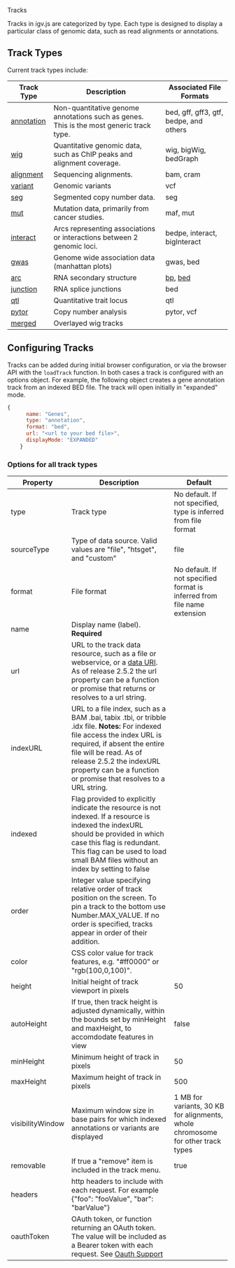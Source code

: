 <p class="page-title">Tracks</p>


Tracks in igv.js are categorized by type.  Each type is designed to display a
particular class of genomic data, such as read alignments or annotations.

## Track Types

Current track types include:

Track Type | Description | Associated File Formats
---------|-------------|----------
[annotation](Annotation-Track.md) | Non-quantitative genome annotations such as genes. This is the most generic track type. | bed, gff, gff3, gtf, bedpe, and others
[wig](Wig-Track.md) | Quantitative genomic data, such as ChIP peaks and alignment coverage. | wig, bigWig, bedGraph
[alignment](Alignment-Track.md) | Sequencing alignments. | bam, cram
[variant](Variant-Track.md) | Genomic variants | vcf
[seg](Seg-Track.md) | Segmented copy number data. | seg
[mut](Mutation-Track.md) | Mutation data, primarily from cancer studies. | maf, mut
[interact](Interact.md) | Arcs representing associations or interactions between 2 genomic loci. | bedpe, interact, bigInteract
[gwas](GWAS.md) | Genome wide association data (manhattan plots) | gwas, bed
[arc](Arc-Track.md) | RNA secondary structure | [bp](https://software.broadinstitute.org/software/igv/RNAsecStructure), [bed](https://software.broadinstitute.org/software/igv/node/284)
[junction](Splice-Junctions.md) | RNA splice junctions | bed
[qtl](QTL-Track.md) | Quantitative trait locus | qtl
[pytor](CNVPytor.md) | Copy number analysis | pytor, vcf
[merged](Merged.md) | Overlayed wig tracks |


## Configuring Tracks

Tracks can be added during initial browser configuration, or via the browser
API with the `loadTrack` function. In both cases a track is configured
with an options object.  For example, the following object creates a
gene annotation track from an indexed BED file. The track will
open initially in "expanded" mode.

```JavaScript 
{
      name: "Genes",
      type: "annotation",
      format: "bed",
      url: "<url to your bed file>",
      displayMode: "EXPANDED"
    }
``` 


### Options for all track types

| Property         | Description                                                                                                                                                                                                                                                                              | Default                                                                         |
|------------------|------------------------------------------------------------------------------------------------------------------------------------------------------------------------------------------------------------------------------------------------------------------------------------------|---------------------------------------------------------------------------------|
| type             | Track type                                                                                                                                                                                                                                                                               | No default. If not specified, type is inferred from file format                 |
| sourceType       | Type of data source.  Valid values are "file", "htsget", and "custom"                                                                                                                                                                                                                    | file                                                                            |
| format           | File format                                                                                                                                                                                                                                                                              | No default. If not specified format is inferred from file name extension        |
| name             | Display name (label).  **Required**                                                                                                                                                                                                                                                      |                                                                                 |
| url              | URL to the track data resource, such as a file or webservice, or a [data URI](Data-URIs).  As of release 2.5.2 the url property can be a function or promise that returns or resolves to a url string.                                                                                   |                                                                                 |
| indexURL         | URL to a file index, such as a BAM .bai, tabix .tbi, or tribble .idx file.  **Notes:** For indexed file access the index URL is required, if absent the entire file will be read.  As of release 2.5.2 the indexURL property can be a function or promise that resolves to a URL string. |                                                                                 |
| indexed          | Flag provided to explicitly indicate the resource is not indexed. If a resource is indexed the indexURL should be provided in which case this flag is redundant.  This flag can be used to load small BAM files without an index by setting to false                                     |                                                                                 |
| order            | Integer value specifying relative order of track position on the screen.  To pin a track to the bottom use Number.MAX_VALUE.  If no order is specified, tracks appear in order of their addition.                                                                                        |                                                                                 |
| color            | CSS color value for track features, e.g. "#ff0000" or "rgb(100,0,100)".                                                                                                                                                                                                                  |                                                                                 |
| height           | Initial height of track viewport in pixels                                                                                                                                                                                                                                               | 50                                                                              |
| autoHeight       | If true, then track height is adjusted dynamically, within the bounds set by minHeight and maxHeight, to accomdodate features in view                                                                                                                                                    | false                                                                           |
| minHeight        | Minimum height of track in pixels                                                                                                                                                                                                                                                        | 50                                                                              |
| maxHeight        | Maximum height of track in pixels                                                                                                                                                                                                                                                        | 500                                                                             |
| visibilityWindow | Maximum window size in base pairs for which indexed annotations or variants are displayed                                                                                                                                                                                                | 1 MB for variants, 30 KB for alignments, whole chromosome for other track types |
| removable        | If true a "remove" item is included in the track menu.                                                                                                                                                                                                                                   | true                                                                            |
| headers          | http headers to include with each request.  For example {"foo": "fooValue", "bar": "barValue"}                                                                                                                                                                                           |                                                                                 |
| oauthToken       | OAuth token, or function returning an OAuth token.  The value will be included as a Bearer token with each request.  See [Oauth Support](/OAuth)                                                                                                                                         |                                                                                 |
